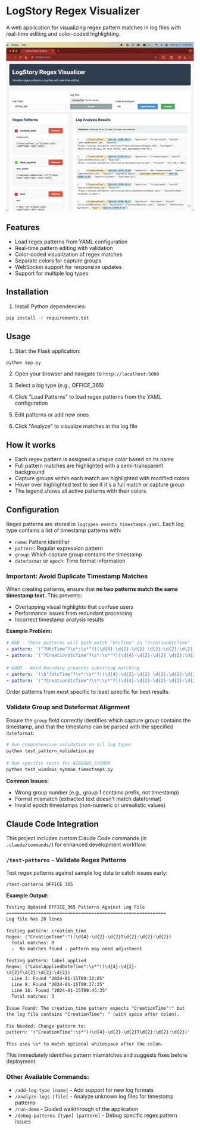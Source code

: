 # LogStory Regex Visualizer

A web application for visualizing regex pattern matches in log files with real-time editing and color-coded highlighting.

![LogStory Regex Visualizer Screenshot](logstory_regexer_screenshot.png)

## Features

- Load regex patterns from YAML configuration
- Real-time pattern editing with validation
- Color-coded visualization of regex matches
- Separate colors for capture groups
- WebSocket support for responsive updates
- Support for multiple log types

## Installation

1. Install Python dependencies:
```bash
pip install -r requirements.txt
```

## Usage

1. Start the Flask application:
```bash
python app.py
```

2. Open your browser and navigate to `http://localhost:5000`

3. Select a log type (e.g., OFFICE_365)

4. Click "Load Patterns" to load regex patterns from the YAML configuration

5. Edit patterns or add new ones

6. Click "Analyze" to visualize matches in the log file

## How it works

- Each regex pattern is assigned a unique color based on its name
- Full pattern matches are highlighted with a semi-transparent background
- Capture groups within each match are highlighted with modified colors
- Hover over highlighted text to see if it's a full match or capture group
- The legend shows all active patterns with their colors

## Configuration

Regex patterns are stored in `logtypes_events_timestamps.yaml`. Each log type contains a list of timestamp patterns with:
- `name`: Pattern identifier
- `pattern`: Regular expression pattern
- `group`: Which capture group contains the timestamp
- `dateformat` or `epoch`: Time format information

### Important: Avoid Duplicate Timestamp Matches

When creating patterns, ensure that **no two patterns match the same timestamp text**. This prevents:
- Overlapping visual highlights that confuse users
- Performance issues from redundant processing
- Incorrect timestamp analysis results

**Example Problem:**
```yaml
# BAD - These patterns will both match "UtcTime" in "CreationUtcTime"
- pattern: '("?UtcTime"?\s*:\s*"?)(\d{4}-\d{2}-\d{2} \d{2}:\d{2}:\d{2})'
- pattern: '("?CreationUtcTime"?\s*:\s*"?)(\d{4}-\d{2}-\d{2} \d{2}:\d{2}:\d{2})'

# GOOD - Word boundary prevents substring matching
- pattern: '(\b"?UtcTime"?\s*:\s*"?)(\d{4}-\d{2}-\d{2} \d{2}:\d{2}:\d{2})'
- pattern: '("?CreationUtcTime"?\s*:\s*"?)(\d{4}-\d{2}-\d{2} \d{2}:\d{2}:\d{2})'
```

Order patterns from most specific to least specific for best results.

### Validate Group and Dateformat Alignment

Ensure the `group` field correctly identifies which capture group contains the timestamp, and that the timestamp can be parsed with the specified `dateformat`:

```bash
# Run comprehensive validation on all log types
python test_pattern_validation.py

# Run specific tests for WINDOWS_SYSMON
python test_windows_sysmon_timestamps.py
```

**Common Issues:**
- Wrong group number (e.g., group 1 contains prefix, not timestamp)
- Format mismatch (extracted text doesn't match dateformat)
- Invalid epoch timestamps (non-numeric or unrealistic values)

## Claude Code Integration

This project includes custom Claude Code commands (in `.claude/commands/`) for enhanced development workflow:

### `/test-patterns` - Validate Regex Patterns

Test regex patterns against sample log data to catch issues early:

```
/test-patterns OFFICE_365
```

**Example Output:**
```
Testing Updated OFFICE_365 Patterns Against Log File
============================================================
Log file has 20 lines

Testing pattern: creation_time
Regex: ("CreationTime":")(\d{4}-\d{2}-\d{2}T\d{2}:\d{2}:\d{2})
  Total matches: 0
  ⚠️  No matches found - pattern may need adjustment

Testing pattern: label_applied  
Regex: ("LabelAppliedDateTime":\s*")(\d{4}-\d{2}-\d{2}T\d{2}:\d{2}:\d{2})
  Line 3: Found "2024-01-15T09:32:05"
  Line 8: Found "2024-01-15T09:37:25" 
  Line 16: Found "2024-01-15T09:45:35"
  Total matches: 3

Issue Found: The creation_time pattern expects "CreationTime":" but 
the log file contains "CreationTime": " (with space after colon).

Fix Needed: Change pattern to:
pattern: '("CreationTime":\s*")(\d{4}-\d{2}-\d{2}T\d{2}:\d{2}:\d{2})'

This uses \s* to match optional whitespace after the colon.
```

This immediately identifies pattern mismatches and suggests fixes before deployment.

### Other Available Commands:
- `/add-log-type [name]` - Add support for new log formats
- `/analyze-logs [file]` - Analyze unknown log files for timestamp patterns  
- `/run-demo` - Guided walkthrough of the application
- `/debug-patterns [type] [pattern]` - Debug specific regex pattern issues